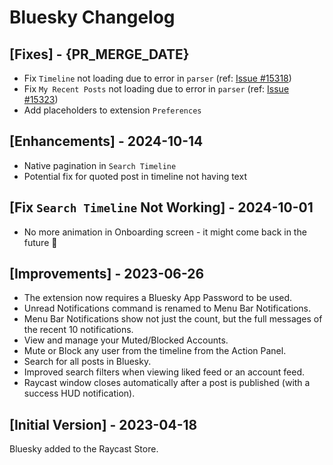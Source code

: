 # Bluesky Changelog

## [Fixes] - {PR_MERGE_DATE}

- Fix `Timeline` not loading due to error in `parser` (ref: [Issue #15318](https://github.com/raycast/extensions/issues/15318))
- Fix `My Recent Posts` not loading due to error in `parser` (ref: [Issue #15323](https://github.com/raycast/extensions/issues/15323))
- Add placeholders to extension `Preferences`

## [Enhancements] - 2024-10-14

- Native pagination in `Search Timeline`
- Potential fix for quoted post in timeline not having text

## [Fix `Search Timeline` Not Working] - 2024-10-01

- No more animation in Onboarding screen - it might come back in the future 👀

## [Improvements] - 2023-06-26

- The extension now requires a Bluesky App Password to be used.
- Unread Notifications command is renamed to Menu Bar Notifications.
- Menu Bar Notifications show not just the count, but the full messages of the recent 10 notifications.
- View and manage your Muted/Blocked Accounts.
- Mute or Block any user from the timeline from the Action Panel.
- Search for all posts in Bluesky.
- Improved search filters when viewing liked feed or an account feed.
- Raycast window closes automatically after a post is published (with a success HUD notification).

## [Initial Version] - 2023-04-18

Bluesky added to the Raycast Store.
